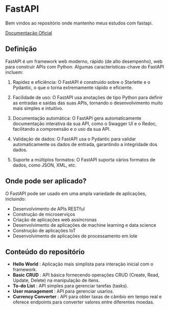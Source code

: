 # FastAPI

Bem vindos ao repositório onde mantenho meus estudos com fastapi.

[Documentação Oficial](https://fastapi.tiangolo.com/pt/)

## Definição
FastAPI é um framework web moderno, rápido (de alto desempenho), web para construir APIs com Python. Algumas características-chave do FastAPI incluem:

1. Rapidez e eficiência: O FastAPI é construído sobre o Starlette e o Pydantic, o que o torna extremamente rápido e eficiente.

2. Facilidade de uso: O FastAPI usa anotações de tipo Python para definir as entradas e saídas das suas APIs, tornando o desenvolvimento muito mais simples e intuitivo.

3. Documentação automática: O FastAPI gera automaticamente documentação interativa da sua API, como o Swagger UI e o Redoc, facilitando a compreensão e o uso da sua API.

4. Validação de dados: O FastAPI usa o Pydantic para validar automaticamente os dados de entrada, garantindo a integridade dos dados.

5. Suporte a múltiplos formatos: O FastAPI suporta vários formatos de dados, como JSON, XML, etc.

## Onde pode ser aplicado?

O FastAPI pode ser usado em uma ampla variedade de aplicações, incluindo:

- Desenvolvimento de APIs RESTful
- Construção de microserviços
- Criação de aplicações web assíncronas
- Desenvolvimento de aplicações de machine learning e data science
- Construção de aplicações IoT
- Desenvolvimento de aplicações de processamento em lote

## Conteúdo do repositório
- **Hello World** : Aplicação mais simplista para interação inicial com o framework.
- **Basic CRUD** : API básica fornecendo operações CRUD (Create, Read, Update, Delete) na manipulação de itens.
- **To-do List** : API simples para gerenciar tarefas (tasks). 
- **User management** : API para gerenciar usarios.
- **Currency Converter** : API para obter taxas de câmbio em tempo real e oferece endpoints para converter valores entre diferentes moedas.